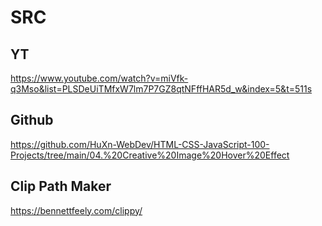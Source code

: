 # SRC

## YT
https://www.youtube.com/watch?v=miVfk-q3Mso&list=PLSDeUiTMfxW7lm7P7GZ8qtNFffHAR5d_w&index=5&t=511s

## Github
https://github.com/HuXn-WebDev/HTML-CSS-JavaScript-100-Projects/tree/main/04.%20Creative%20Image%20Hover%20Effect

## Clip Path Maker
https://bennettfeely.com/clippy/